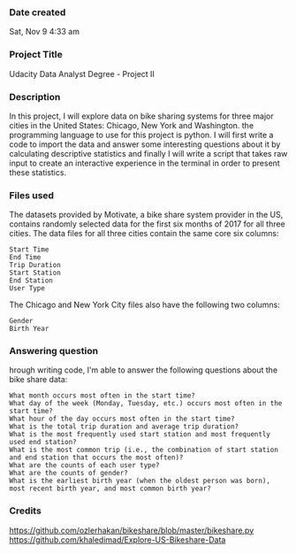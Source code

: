 ### Date created
Sat, Nov 9 4:33 am

### Project Title

Udacity Data Analyst Degree - Project II

### Description
In this project, I will explore data on bike sharing systems for three major cities in the United States: Chicago, New York and Washington. the programming language to use for this project is python. I will first write a code to import the data and answer some interesting questions about it by calculating descriptive statistics and finally I will write a script that takes raw input to create an interactive experience in the terminal in order to present these statistics.

### Files used

The datasets provided by Motivate, a bike share system provider in the US, contains randomly selected data for the first six months of 2017 for all three cities. The data files for all three cities contain the same core six columns:

    Start Time
    End Time
    Trip Duration
    Start Station
    End Station
    User Type

The Chicago and New York City files also have the following two columns:

    Gender
    Birth Year
 
 ### Answering question
 
 hrough writing code, I'm able to answer the following questions about the bike share data:

    What month occurs most often in the start time?
    What day of the week (Monday, Tuesday, etc.) occurs most often in the start time?
    What hour of the day occurs most often in the start time?
    What is the total trip duration and average trip duration?
    What is the most frequently used start station and most frequently used end station?
    What is the most common trip (i.e., the combination of start station and end station that occurs the most often)?
    What are the counts of each user type?
    What are the counts of gender?
    What is the earliest birth year (when the oldest person was born), most recent birth year, and most common birth year?



### Credits
https://github.com/ozlerhakan/bikeshare/blob/master/bikeshare.py
https://github.com/khaledimad/Explore-US-Bikeshare-Data

